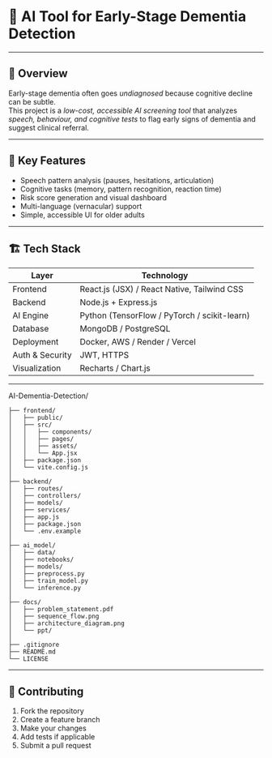 
# 🧠 AI Tool for Early-Stage Dementia Detection



---

## 📘 Overview
Early-stage dementia often goes *undiagnosed* because cognitive decline can be subtle.  
This project is a *low-cost, accessible AI screening tool* that analyzes *speech, behaviour, and cognitive tests* to flag early signs of dementia and suggest clinical referral.

---

## 🌟 Key Features
- Speech pattern analysis (pauses, hesitations, articulation)
- Cognitive tasks (memory, pattern recognition, reaction time)
- Risk score generation and visual dashboard
- Multi-language (vernacular) support
- Simple, accessible UI for older adults

---

## 🏗️ Tech Stack

| Layer | Technology |
|-------|------------|
| Frontend | React.js (JSX) / React Native, Tailwind CSS |
| Backend | Node.js + Express.js |
| AI Engine | Python (TensorFlow / PyTorch / scikit-learn) |
| Database | MongoDB / PostgreSQL |
| Deployment | Docker, AWS / Render / Vercel |
| Auth & Security | JWT, HTTPS |
| Visualization | Recharts / Chart.js |

---


AI-Dementia-Detection/
```
├── frontend/                
│   ├── public/
│   ├── src/
│   │   ├── components/
│   │   ├── pages/
│   │   ├── assets/
│   │   └── App.jsx
│   ├── package.json
│   └── vite.config.js
│
├── backend/                 
│   ├── routes/
│   ├── controllers/
│   ├── models/
│   ├── services/
│   ├── app.js
│   ├── package.json
│   └── .env.example
│
├── ai_model/               
│   ├── data/
│   ├── notebooks/
│   ├── models/
│   ├── preprocess.py
│   ├── train_model.py
│   └── inference.py
│
├── docs/                    
│   ├── problem_statement.pdf
│   ├── sequence_flow.png
│   ├── architecture_diagram.png
│   └── ppt/
│
├── .gitignore
├── README.md
└── LICENSE

```

---
## 🤝 Contributing

1. Fork the repository
2. Create a feature branch
3. Make your changes
4. Add tests if applicable
5. Submit a pull request


